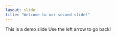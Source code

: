 ```yaml
---
layout: slide
title: "Welcome to our second slide!"
---
```

This is a demo slide
Use the left arrow to go back!
